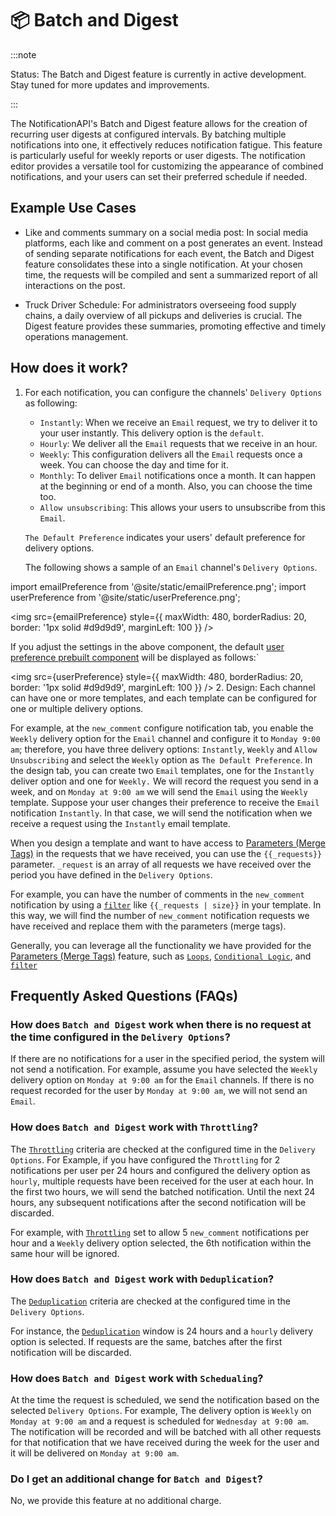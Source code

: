 # 📦 Batch and Digest

:::note

Status: The Batch and Digest feature is currently in active development. Stay tuned for more updates and improvements.

:::

The NotificationAPI's Batch and Digest feature allows for the creation of recurring user digests at configured intervals. By batching multiple notifications into one, it effectively reduces notification fatigue. This feature is particularly useful for weekly reports or user digests. The notification editor provides a versatile tool for customizing the appearance of combined notifications, and your users can set their preferred schedule if needed.

## Example Use Cases

- Like and comments summary on a social media post: In social media platforms, each like and comment on a post generates an event. Instead of sending separate notifications for each event, the Batch and Digest feature consolidates these into a single notification. At your chosen time, the requests will be compiled and sent a summarized report of all interactions on the post.

- Truck Driver Schedule: For administrators overseeing food supply chains, a daily overview of all pickups and deliveries is crucial. The Digest feature provides these summaries, promoting effective and timely operations management.

## How does it work?

1. For each notification, you can configure the channels' `Delivery Options` as following:

   - `Instantly`: When we receive an `Email` request, we try to deliver it to your user instantly. This delivery option is the `default`.
   - `Hourly`: We deliver all the `Email` requests that we receive in an hour.
   - `Weekly`: This configuration delivers all the `Email` requests once a week. You can choose the day and time for it.
   - `Monthly`: To deliver `Email` notifications once a month. It can happen at the beginning or end of a month. Also, you can choose the time too.
   - `Allow unsubscribing`: This allows your users to unsubscribe from this `Email`.

   `The Default Preference` indicates your users' default preference for delivery options.

   The following shows a sample of an `Email` channel's `Delivery Options`.

import emailPreference from '@site/static/emailPreference.png';
import userPreference from '@site/static/userPreference.png';

<img
src={emailPreference}
style={{
    maxWidth: 480,
    borderRadius: 20,
    border: '1px solid #d9d9d9',
    marginLeft: 100
  }}
/>

If you adjust the settings in the above component, the default [user preference prebuilt component](../components/user-preferences.md) will be displayed as follows:`

<img
src={userPreference}
style={{
    maxWidth: 480,
    borderRadius: 20,
    border: '1px solid #d9d9d9',
    marginLeft: 100
  }}
/> 2. Design: Each channel can have one or more templates, and each template can be
configured for one or multiple delivery options.

For example, at the `new_comment` configure notification tab, you enable the `Weekly` delivery option for the `Email` channel and configure it to `Monday 9:00 am`; therefore, you have three delivery options: `Instantly`, `Weekly` and `Allow Unsubscribing` and select the `Weekly` option as `The Default Preference`.
In the design tab, you can create two `Email` templates, one for the `Instantly` deliver option and one for `Weekly.` We will record the request you send in a week, and on `Monday at 9:00 am` we will send the `Email` using the `Weekly` template. Suppose your user changes their preference to receive the `Email` notification `Instantly`. In that case, we will send the notification when we receive a request using the `Instantly` email template.

When you design a template and want to have access to [Parameters (Merge Tags)](./mergetags) in the requests that we have received, you can use the `{{_requests}}` parameter. `_request` is an array of all requests we have received over the period you have defined in the `Delivery Options`.

For example, you can have the number of comments in the `new_comment` notification by using a [`filter`](./mergetags#filters) like `{{_requests | size}}` in your template. In this way, we will find the number of `new_comment` notification requests we have received and replace them with the parameters (merge tags).

Generally, you can leverage all the functionality we have provided for the [Parameters (Merge Tags)](./mergetags.md) feature, such as [`Loops`](./mergetags#loops-for), [`Conditional Logic`](./mergetags#conditional-logic-if-else), and [`filter`](./mergetags#filters)

## Frequently Asked Questions (FAQs)

### How does `Batch and Digest` work when there is no request at the time configured in the `Delivery Options`?

If there are no notifications for a user in the specified period, the system will not send a notification. For example, assume you have selected the `Weekly` delivery option on `Monday at 9:00 am` for the `Email` channels. If there is no request recorded for the user by `Monday at 9:00 am`, we will not send an `Email`.

### How does `Batch and Digest` work with `Throttling`?

The [`Throttling`](./throttling.md) criteria are checked at the configured time in the `Delivery Options`. For Example, if you have configured the `Throttling` for 2 notifications per user per 24 hours and configured the delivery option as `hourly`, multiple requests have been received for the user at each hour. In the first two hours, we will send the batched notification. Until the next 24 hours, any subsequent notifications after the second notification will be discarded.

For example, with [`Throttling`](./throttling.md) set to allow 5 `new_comment` notifications per hour and a `Weekly` delivery option selected, the 6th notification within the same hour will be ignored.

### How does `Batch and Digest` work with `Deduplication`?

The [`Deduplication`](./deduplication.md) criteria are checked at the configured time in the `Delivery Options`.

For instance, the [`Deduplication`](./deduplication.md) window is 24 hours and a `hourly` delivery option is selected. If requests are the same, batches after the first notification will be discarded.

### How does `Batch and Digest` work with `Schedualing`?

At the time the request is scheduled, we send the notification based on the selected `Delivery Options`. For example, The delivery option is `Weekly` on `Monday at 9:00 am` and a request is scheduled for `Wednesday at 9:00 am`. The notification will be recorded and will be batched with all other requests for that notification that we have received during the week for the user and it will be delivered on `Monday at 9:00 am`.

### Do I get an additional change for `Batch and Digest`?

No, we provide this feature at no additional charge.
